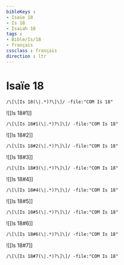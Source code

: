 ```yaml
---
bibleKeys : 
- Isaïe 18
- Is 18
- Isaiah 18
tags : 
- Bible/Is/18
- français
cssclass : français
direction : ltr
---
```


# Isaïe 18

```query
/\[\[Is 18(\|.*)?\]\]/ -file:"COM Is 18"
```



![[Is 18#1]]

```query
/\[\[Is 18#1(\|.*)?\]\]/ -file:"COM Is 18"
```

![[Is 18#2]]

```query
/\[\[Is 18#2(\|.*)?\]\]/ -file:"COM Is 18"
```

![[Is 18#3]]

```query
/\[\[Is 18#3(\|.*)?\]\]/ -file:"COM Is 18"
```

![[Is 18#4]]

```query
/\[\[Is 18#4(\|.*)?\]\]/ -file:"COM Is 18"
```

![[Is 18#5]]

```query
/\[\[Is 18#5(\|.*)?\]\]/ -file:"COM Is 18"
```

![[Is 18#6]]

```query
/\[\[Is 18#6(\|.*)?\]\]/ -file:"COM Is 18"
```

![[Is 18#7]]

```query
/\[\[Is 18#7(\|.*)?\]\]/ -file:"COM Is 18"
```

